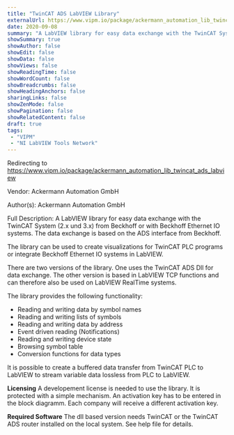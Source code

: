 ```yaml
---
title: "TwinCAT ADS LabVIEW Library"
externalUrl: https://www.vipm.io/package/ackermann_automation_lib_twincat_ads_labview
date: 2020-09-08
summary: "A LabVIEW library for easy data exchange with the TwinCAT System (2."
showSummary: true
showAuthor: false
showEdit: false
showData: false
showViews: false
showReadingTime: false
showWordCount: false
showBreadcrumbs: false
showHeadingAnchors: false
sharingLinks: false
showZenMode: false
showPagination: false
showRelatedContent: false
draft: true
tags:
 - "VIPM"
 - "NI LabVIEW Tools Network"
---
```


Redirecting to https://www.vipm.io/package/ackermann_automation_lib_twincat_ads_labview

Vendor: Ackermann Automation GmbH

Author(s): Ackermann Automation GmbH
 
Full Description:
A LabVIEW library for easy data exchange with the TwinCAT System (2.x und 3.x) from Beckhoff or with Beckhoff Ethernet IO systems. The data exchange is based on the ADS interface from Beckhoff.

The library can be used to create visualizations for TwinCAT PLC programs or integrate Beckhoff Ethernet IO systems in LabVIEW.

There are two versions of the library. One uses the TwinCAT ADS Dll for data exchange. The other version is based in LabVIEW TCP functions and can therefore also be used on LabVIEW RealTime systems. 

The library provides the following functionality:
-    Reading and writing data by symbol names
-    Reading and writing lists of symbols
-    Reading and writing data by address
-    Event driven reading (Notifications)
-    Reading and writing device state
-    Browsing symbol table
-    Conversion functions for data types

It is possible to create a buffered data transfer from TwinCAT PLC to LabVIEW to stream variable data lossless from PLC to LabVIEW. 

**Licensing**
 A developement license is needed to use the library. It is protected with a simple mechanism. An activation key has to be entered in the block diagramm. Each company will receive a different activation key.

**Required Software**
The dll based version needs TwinCAT or the TwinCAT ADS router installed on the local system. See help file for details.
